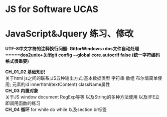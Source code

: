 # JS for Software UCAS  
# JavaScript&Jquery 练习、修改  
**UTF-8中文字符的注释换行问题: GitforWindows+dos文件自动处理=====dos2unix+关闭git config --global core.autocrlf false  (统一字符编码格式很重要)**  

**CH_01_02 基础知识**   
关于html js之间的联系;JS五种输出方式;基本数据类型 字符串 数组 布尔值简单使用; 元素的id innerhtml(textContent) className属性  
**CH_03 内置对象**   
关于JS window document RegExp等等 以及String的多种方法使用 以及IIFE立即调用函数的练习   
**CH_04 循环**
for while do while 以及section br标签
